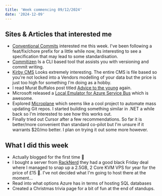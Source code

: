 ```yaml
---
title: 'Week commencing 09/12/2024'
date: '2024-12-09'
---
```


## Sites & Articles that interested me

- [Conventional Commits](https://www.conventionalcommits.org/en/v1.0.0/) interested me this week. I've been following a feat/fix/chore prefix for a little while now, its interesting to see a specification that may lead to some standardisation.
- [Commitizen](https://commitizen-tools.github.io/commitizen/) Is a CLI based tool that assists you with versioning and commit writing.
- [Kirby CMS](https://getkirby.com/) Looks extremely interesting. The entire CMS is file based so you're not locked into a Vendors modelling of your data but the price is just too high for something I'm doing as a hobby.
- I read Murat Buffalos post titled [Advice to the young](https://muratbuffalo.blogspot.com/2024/07/advice-to-young.html?ref=dailydev) again.
- Microsoft released a [Local Emulator for Azure Service Bus](https://techcommunity.microsoft.com/blog/messagingonazureblog/introducing-local-emulator-for-azure-service-bus/4304457) which is awesome.
- Explored [Microplane](https://github.com/clever/microplane?tab=readme-ov-file) which seems like a cool project to automate mass updating Git repos. I started building something similar in .NET a while back so I'm interested to see how this works out.
- Finally tried out Cursor after a few recommendations. So far it is better/more convenient than standard co-pilot but I'm unsure if it warrants $20/mo better. I plan on trying it out some more however.

## What I did this week

- Actually blogged for the first time 🎉
- I bought a server from [RackNerd](https://www.racknerd.com/) they had a good black Friday deal where I managed to snap up a 2.5GB, 2 Core KVM VPS for year for the price of £15 🫨. I've not decided what I'm going to host there at the moment...
- Read into what options Azure has in terms of hosting SQL databases
- Created a Christmas trivia page for a bit of fun at the end of standups.
